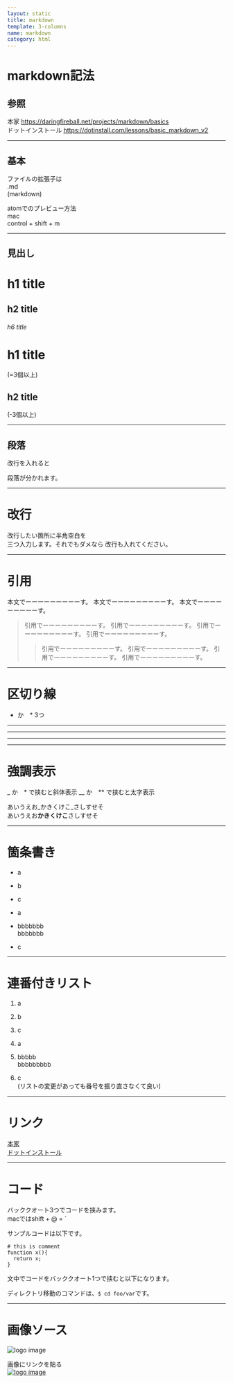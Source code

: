 ```yaml
---
layout: static
title: markdown
template: 3-columns
name: markdown
category: html
---
```


# markdown記法

## 参照
本家 https://daringfireball.net/projects/markdown/basics  
ドットインストール https://dotinstall.com/lessons/basic_markdown_v2

---
## 基本
ファイルの拡張子は  
.md  
(markdown)

atomでのプレビュー方法  
mac  
control + shift + m

---
## 見出し

# h1 title
## h2 title
###### h6 title

h1 title
==================
(=3個以上)

h2 title
------------------
(-3個以上)

---
## 段落
改行を入れると

段落が分かれます。

---
# 改行
改行したい箇所に半角空白を   
三つ入力します。それでもダメなら
改行も入れてください。

---
# 引用

本文でーーーーーーーーーす。
本文でーーーーーーーーーす。
本文でーーーーーーーーーす。
>引用でーーーーーーーーーす。
引用でーーーーーーーーーす。
引用でーーーーーーーーーす。
引用でーーーーーーーーーす。
>>引用でーーーーーーーーーす。
引用でーーーーーーーーーす。
引用でーーーーーーーーーす。
引用でーーーーーーーーーす。

---
# 区切り線
- か　* 3つ
---
***
- - -

---
# 強調表示
_ か　* で挟むと斜体表示
__ か　** で挟むと太字表示

あいうえお_かきくけこ_さしすせそ  
あいうえお**かきくけこ**さしすせそ

---
# 箇条書き

- a
- b
- c

- a
+ bbbbbbb   
bbbbbbb
* c

---
# 連番付きリスト

1. a
2. b
3. c

1. a
1. bbbbb  
bbbbbbbbb
1. c  
(リストの変更があっても番号を振り直さなくて良い)

---
# リンク

[本家](https://daringfireball.net/projects/markdown/basics)  
[ドットインストール](https://dotinstall.com/ "ドットインストール")

---
# コード
バッククオート3つでコードを挟みます。   
macではshift + @ = `

サンプルコードは以下です。

```
# this is comment
function x(){
  return x;
}
```

文中でコードをバッククオート1つで挟むと以下になります。   

ディレクトリ移動のコマンドは、`$ cd foo/var`です。

---
# 画像ソース

![logo image](https://hoge.com/img/logo_200x200.png)

画像にリンクを貼る  
[![logo image](https://hoge.com/img/logo_200x200.png "ドットインストール")](https://dotinstall.com)
